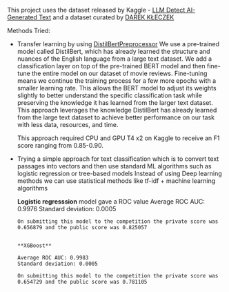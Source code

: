 This project uses the dataset released by Kaggle - [LLM Detect AI-Generated Text](https://www.kaggle.com/competitions/llm-detect-ai-generated-text) and a dataset curated by [DAREK KŁECZEK](https://www.kaggle.com/datasets/thedrcat/daigt-v2-train-dataset)

Methods Tried:
- Transfer learning by using [DistilBertPreprocessor](https://huggingface.co/docs/transformers/model_doc/distilbert)
  We use a pre-trained model called DistilBert, which has already learned the structure and nuances of the English language from a large text dataset. We add a classification layer on top of the pre-trained BERT model and then fine-tune the entire model on our dataset of movie reviews. Fine-tuning means we continue the training process for a few more epochs with a smaller learning rate. This allows the BERT model to adjust its weights slightly to better understand the specific classification task while preserving the knowledge it has learned from the larger text dataset.
  This approach leverages the knowledge DistilBert has already learned from the large text dataset to achieve better performance on our task with less data, resources, and time.

  This approach required CPU and GPU T4 x2 on Kaggle to receive an F1 score ranging from 0.85-0.90.

- Trying a simple approach for text classification which is to convert text passages into vectors and then use standard ML algorithms such as logistic regression or tree-based models
  Instead of using Deep learning methods we can use statistical methods like tf-idf + machine learning algorithms

     **Logistic regresssion** model gave a ROC value
      Average ROC AUC: 0.9976
      Standard deviation: 0.0005
    
      On submitting this model to the competition the private score was 0.656879 and the public score was 0.825057
    
    
      **XGBoost**
    
      Average ROC AUC: 0.9983
      Standard deviation: 0.0005
    
      On submitting this model to the competition the private score was 0.654729 and the public score was 0.781105
